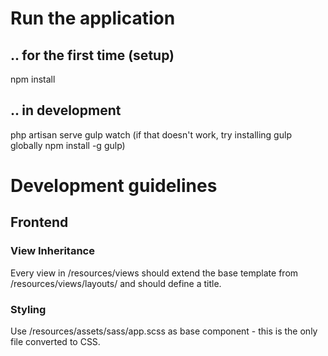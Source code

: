 # Run the application

## .. for the first time (setup)
npm install

## .. in development
php artisan serve
gulp watch (if that doesn\'t work, try installing gulp globally npm install -g gulp)

# Development guidelines

## Frontend

### View Inheritance

Every view in /resources/views should extend the base template from /resources/views/layouts/ and should define a title.

### Styling

Use /resources/assets/sass/app.scss as base component - this is the only file converted to CSS.